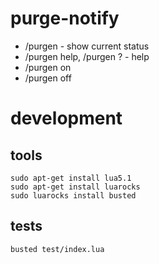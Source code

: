 # purge-notify

* /purgen - show current status
* /purgen help, /purgen ? - help
* /purgen on
* /purgen off

# development
## tools
    sudo apt-get install lua5.1
    sudo apt-get install luarocks
    sudo luarocks install busted
## tests
    busted test/index.lua
